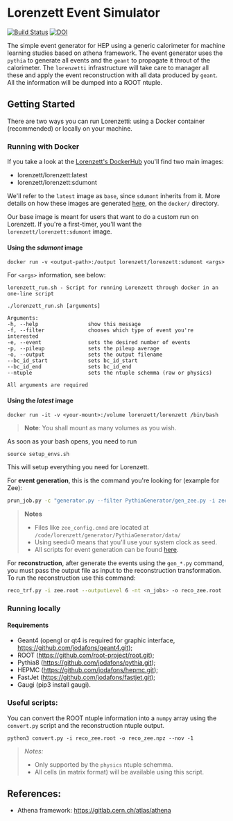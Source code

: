 # Lorenzett Event Simulator

[![Build Status](https://travis-ci.org/jodafons/lorenzett.svg?branch=master)](https://travis-ci.org/jodafons/lorenzett)
[![DOI](https://zenodo.org/badge/248031762.svg)](https://zenodo.org/badge/latestdoi/248031762)

The simple event generator for HEP using a generic calorimeter for machine learning 
studies based on athena framework. The event generator uses the `pythia` to
generate all events and the `geant` to propagate it throut of the calorimeter.
The `lorenzetti` infrastructure will take care to manager all these and apply
the event reconstruction with all data produced by `geant`. All the information
will be dumped into a ROOT ntuple.

## Getting Started

There are two ways you can run Lorenzetti: using a Docker container (recommended) or locally on your machine.

### Running with Docker

If you take a look at the [Lorenzett's DockerHub](https://hub.docker.com/r/lorenzett/lorenzett) you'll find two main images:

* lorenzett/lorenzett:latest
* lorenzett/lorenzett:sdumont

We'll refer to the `latest` image as `base`, since `sdumont` inherits from it. More details on how these images are generated [here](https://github.com/jodafons/lorenzett/tree/master/docker), on the `docker/` directory.

Our base image is meant for users that want to do a custom run on Lorenzett. If you're a first-timer, you'll want the `lorenzett/lorenzett:sdumont` image.

#### Using the *sdumont* image

```
docker run -v <output-path>:/output lorenzett/lorenzett:sdumont <args>
```

For `<args>` information, see below:

```
lorenzett_run.sh - Script for running Lorenzett through docker in an one-line script
 
./lorenzett_run.sh [arguments]
 
Arguments:
-h, --help                show this message
-f, --filter              chooses which type of event you're interested
-e, --event               sets the desired number of events
-p, --pileup              sets the pileup average
-o, --output              sets the output filename
--bc_id_start             sets bc_id_start
--bc_id_end               sets bc_id_end
--ntuple                  sets the ntuple schemma (raw or physics)
 
All arguments are required
```

#### Using the *latest* image

```
docker run -it -v <your-mount>:/volume lorenzett/lorenzett /bin/bash
```

> **Note**: You shall mount as many volumes as you wish.

As soon as your bash opens, you need to run
```
source setup_envs.sh
```

This will setup everything you need for Lorenzett.

For **event generation**, this is the command you're looking for (example for Zee):
```bash
prun_job.py -c "generator.py --filter PythiaGenerator/gen_zee.py -i zee_config.cmnd --outputLevel 6 --seed 0 -evt <n_events> --pileupAvg <average-pileup> --bc_id_start -8 --bc_id_end 7" -o zee.root -mt <n_threads> -n <n_jobs> --ntuple physics
```

> **Notes**
> - Files like `zee_config.cmnd` are located at `/code/lorenzett/generator/PythiaGenerator/data/`
> - Using seed=0 means that you'll use your system clock as seed.
> - All scripts for event generation can be found [here](https://github.com/jodafons/lorenzett/tree/master/generator/PythiaGenerator/share).


For **reconstruction**, after generate the events using the `gen_*.py` command, you must pass the output file as input to the reconstruction transformation. To run the reconstruction use this command:

```bash
reco_trf.py -i zee.root --outputLevel 6 -nt <n_jobs> -o reco_zee.root
```

### Running locally

#### Requirements

- Geant4 (opengl or qt4 is required for graphic interface, https://github.com/jodafons/geant4.git);
- ROOT (https://github.com/root-project/root.git);
- Pythia8 (https://github.com/jodafons/pythia.git);
- HEPMC (https://github.com/jodafons/hepmc.git);
- FastJet (https://github.com/jodafons/fastjet.git);
- Gaugi (pip3 install gaugi).



### Useful scripts:

You can convert the ROOT ntuple information into a `numpy` array using the `convert.py` script and the reconstruction ntuple output.

```
python3 convert.py -i reco_zee.root -o reco_zee.npz --nov -1
```

> *Notes:*
> - Only supported by the `physics` ntuple schemma.
> - All cells (in matrix format) will be available using this script.

## References:

- Athena framework: https://gitlab.cern.ch/atlas/athena


